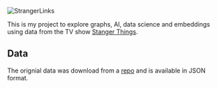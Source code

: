 ![StrangerLinks](https://github.com/TabeerMir/StrangerLinks/assets/134224968/28399939-b78a-49d0-bfbf-07e77f02b333)

This is my project to explore graphs, AI, data science and embeddings using data from the TV show [Stanger Things](https://en.wikipedia.org/wiki/Stranger_Things).

## Data

The orignial data was download from a [repo](https://github.com/jeffreylancaster/stranger-things) and is available in JSON format. 
